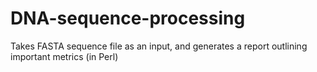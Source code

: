 # DNA-sequence-processing
Takes FASTA sequence file as an input, and generates a report outlining important metrics (in Perl)
